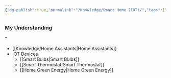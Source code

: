 ```yaml
---
{"dg-publish":true,"permalink":"/Knowledge/Smart Home (IOT)/","tags":["automation/home"]}
---
```


### My Understanding
"
- [[Knowledge/Home Assistants\|Home Assistants]] 
- IOT Devices
	- [[Smart Bulbs\|Smart Bulbs]]
	- [[Smart Thermostat\|Smart Thermostat]] 
	- [[Home Green Energy\|Home Green Energy]]


